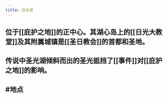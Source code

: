 ```yaml
---
title: 日光湖
---
```


## 位于[[庇护之地]]的正中心。其湖心岛上的[[日光大教堂]]及其附属城镇是[[圣日教会]]的首都和圣地。
## 传说中圣光湖倾斜而出的圣光抵挡了[[事件]]对[[庇护之地]]的影响。
## #地点
